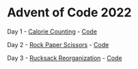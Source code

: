 # Advent of Code 2022

Day 1 - [Calorie Counting](https://adventofcode.com/2022/day/1) - [Code](https://github.com/Matt-B/advent-of-code-2022/blob/main/src/main/kotlin/uk/co/matt_bailey/adventofcode2022/Day01.kt)

Day 2 - [Rock Paper Scissors](https://adventofcode.com/2022/day/2) - [Code](https://github.com/Matt-B/advent-of-code-2022/blob/main/src/main/kotlin/uk/co/matt_bailey/adventofcode2022/Day02.kt)

Day 3 - [Rucksack Reorganization](https://adventofcode.com/2022/day/3) - [Code](https://github.com/Matt-B/advent-of-code-2022/blob/main/src/main/kotlin/uk/co/matt_bailey/adventofcode2022/Day03.kt)
